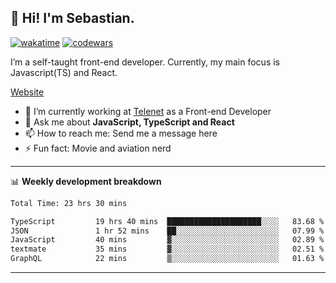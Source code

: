 ## 👋 Hi! I'm Sebastian.

[![wakatime](https://wakatime.com/badge/user/df0036c6-328a-4a39-be9b-e49417ed22a1.svg)](https://wakatime.com/@df0036c6-328a-4a39-be9b-e49417ed22a1)
[![codewars](https://www.codewars.com/users/sebavuye/badges/small)](https://www.codewars.com/users/sebavuye)

I’m a self-taught front-end developer. Currently, my main focus is Javascript(TS) and React.

[Website](https://sebastianvuye.be)

- 🔭 I’m currently working at [Telenet](https://telenet.be/) as a Front-end Developer
- 💬 Ask me about **JavaScript, TypeScript and React**
- 📫 How to reach me: Send me a message here
- ⚡ Fun fact: Movie and aviation nerd

-------

📊 **Weekly development breakdown**

<!--START_SECTION:waka-->

```txt
Total Time: 23 hrs 30 mins

TypeScript         19 hrs 40 mins  █████████████████████░░░░   83.68 %
JSON               1 hr 52 mins    ██░░░░░░░░░░░░░░░░░░░░░░░   07.99 %
JavaScript         40 mins         ▓░░░░░░░░░░░░░░░░░░░░░░░░   02.89 %
textmate           35 mins         ▓░░░░░░░░░░░░░░░░░░░░░░░░   02.51 %
GraphQL            22 mins         ▒░░░░░░░░░░░░░░░░░░░░░░░░   01.63 %
```

<!--END_SECTION:waka-->
-------
